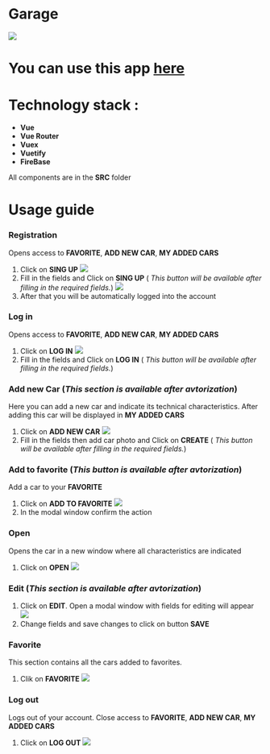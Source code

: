 # Garage

![](https://i.ibb.co/GTHR5Lv/prev-2.gif)

# You can use this app [here](https://itc-ads-4bdc2.firebaseapp.com/)
# Technology stack :
* **Vue**
* **Vue Router**
* **Vuex**
* **Vuetify**
* **FireBase**

All components are in the **SRC** folder
# Usage guide
### Registration
Opens access to **FAVORITE**, **ADD NEW CAR**, **MY ADDED CARS**
1. Click on **SING UP**
![](https://i.ibb.co/DQySsnX/reg.jpg)
2. Fill in the fields and Click on **SING UP** ( *This button will be available after filling in the required fields.*)
![](https://i.ibb.co/zb374DR/reg1.jpg)
3. After that you will be automatically logged into the account
### Log in
Opens access to **FAVORITE**, **ADD NEW CAR**, **MY ADDED CARS**
1.  Click on **LOG IN**
![](https://i.ibb.co/M12YMq0/log-in.jpg)
2. Fill in the fields and Click on **LOG IN** ( *This button will be available after filling in the required fields.*)

### Add new Car (_This section is available after avtorization_)
Here you can add a new car and indicate its technical characteristics. After adding this car will be displayed in **MY ADDED CARS**
1. Click on **ADD NEW CAR**
![](https://i.ibb.co/fkNWW3m/add.jpg)
2. Fill in the fields then add car photo and Click on **CREATE** ( *This button will be available after filling in the required fields.*)
### Add to favorite (_This button is available after avtorization_)
Add a car to your **FAVORITE**
1. Click on **ADD TO FAVORITE**
![](https://i.ibb.co/g4prt5c/addtofav.jpg)
2. In the modal window confirm the action
### Open
Opens the car in a new window where all characteristics are indicated
1. Click on **OPEN** 
![](https://i.ibb.co/g4prt5c/addtofav.jpg)
### Edit (_This section is available after avtorization_)
1. Click on **EDIT**. Open a modal window with fields for editing will appear
![](https://i.ibb.co/xFtzWmr/edit.jpg)
2. Change fields and save changes to click on button **SAVE**
### Favorite
This section contains all the cars added to favorites.
1. Clik on **FAVORITE**
![](https://i.ibb.co/f8tgYYv/fav.jpg)
### Log out 
Logs out of your account. Close access to **FAVORITE**, **ADD NEW CAR**, **MY ADDED CARS**
1. Click on **LOG OUT**
![](https://i.ibb.co/CwN31nv/logout.jpg)